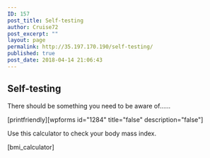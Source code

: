 ```yaml
---
ID: 157
post_title: Self-testing
author: Cruise72
post_excerpt: ""
layout: page
permalink: http://35.197.170.190/self-testing/
published: true
post_date: 2018-04-14 21:06:43
---
```

<h2>Self-testing</h2>		
		<p>There should be something you need to be aware of......</p>[printfriendly][wpforms id="1284" title="false" description="false"]		
		<p>Use this calculator to check your body mass index.</p>[bmi_calculator]